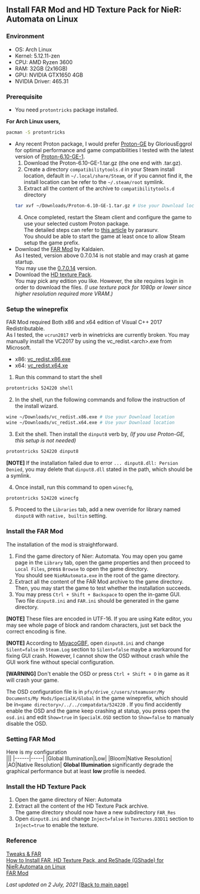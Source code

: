 ## Install FAR Mod and HD Texture Pack for NieR: Automata on Linux
### Environment

- OS: Arch Linux
- Kernel: 5.12.11-zen
- CPU: AMD Ryzen 3600
- RAM: 32GB (2x16GB)
- GPU: NVIDIA GTX1650 4GB
- NVIDIA Driver: 465.31


### Prerequisite

+ You need ```protontricks``` package installed.  

__For Arch Linux users,__
```bash
pacman -S protontricks
```

+ Any recent Proton package, I would prefer [Proton-GE](https://github.com/GloriousEggroll/proton-ge-custom) by GloriousEggrol for optimal performance and game compatibilities
  I tested with the latest version of [Proton-6.10-GE-1](https://github.com/GloriousEggroll/proton-ge-custom/releases/tag/6.10-GE-1).  
   1. Download the Proton-6.10-GE-1.tar.gz (the one end with .tar.gz).  
   2. Create a directory ```compatibilitytools.d``` in your Steam install location, default in ```~/.local/share/Steam```, or if you cannot find it, the install location can be refer to the ```~/.steam/root``` symlink.   
   3. Extract all the content of the archive to ```compatibilitytools.d``` directory  
   ```bash
   tar xvf ~/Downloads/Proton-6.10-GE-1.tar.gz # Use your Download location
   ```  
   4. Once completed, restart the Steam client and configure the game to use your selected custom Proton package.  
  The detailed steps can refer to [this article](https://parasurv.neocities.org/how-to-force-linux-games-to-use-steam-proton.html) by parasurv.  
  You should be able to start the game at least once to allow Steam setup the game prefix.  
+ Download the [FAR Mod](https://github.com/Kaldaien/FAR) by Kaldaien.  
As I tested, version above 0.7.0.14 is not stable and may crash at game startup.  
You may use the [0.7.0.14](https://github.com/Kaldaien/FAR/releases/download/far_070/FAR_0_7_0_14.7z) version.  
+ Download the [HD texture Pack](https://www.nexusmods.com/nierautomata/mods/5).  
You may pick any edition you like. However, the site requires login in order to download the files. *(I use texture pack for 1080p or lower since higher resolution required more VRAM.)*

### Setup the wineprefix

FAR Mod required Both x86 and x64 edition of Visual C++ 2017 Redistributable.  
As I tested, the `vcrun2017` verb in winetricks are currently broken. You may manually install the VC2017 by using the vc_redist.\<arch\>.exe from Microsoft.  

- x86: [vc_redist.x86.exe](https://aka.ms/vs/16/release/vc_redist.x86.exe)  
- x64: [vc_redist.x64.xe](https://aka.ms/vs/16/release/vc_redist.x64.exe)  


1. Run this command to start the shell
```bash
protontricks 524220 shell
```
2. In the shell, run the following commands and follow the instruction of the install wizard.
```bash
wine ~/Downloads/vc_redist.x86.exe # Use your Download location
wine ~/Downloads/vc_redist.x64.exe # Use your Download location
```
3. Exit the shell. Then install the `dinput8` verb by, *(If you use Proton-GE, this setup is not needed)*  
```bash
protontricks 524220 dinput8
```

**[NOTE]** If the installation failed due to error ```... dinput8.dll: Persion Denied```, you may delete that ```dinput8.dll``` stated in the path, which should be a symlink.

4. Once install, run this command to open `winecfg`,
```bash
protontricks 524220 winecfg
```
5. Proceed to the `Libraries` tab, add a new override for library named `dinput8` with `native, builtin` setting.

### Install the FAR Mod

The installation of the mod is straightforward.  
1. Find the game directory of Nier: Automata. You may open you game page in the `Library` tab, open the game properties and then proceed to `Local Files`, press `Browse` to open the game directory.  
You should see `NieRAutomata.exe` in the root of the game directory.  
2. Extract all the content of the FAR Mod archive to the game directory. Then, you may start the game to test whether the installation succeeds.  
3. You may press `Ctrl + Shift + Backspace` to open the in-game GUI.  
Two file `dinput8.ini` and `FAR.ini` should be generated in the game directory.

**[NOTE]** These files are encoded in UTF-16. If you are using Kate editor, you may see whole page of block and random characters, just set back the correct encoding is fine.

**[NOTE]** According to [MiyacoGBF](https://gist.github.com/MiyacoGBF/6fd49ae4a73a9a7f4d13c488bff2da77), open `dinput8.ini`  and change `Silent=false` in `Steam.Log` section to `Silent=false` maybe a workaround for fixing GUI crash. However, I cannot show the OSD without crash while the GUI work fine without special configuration. 

**[WARNING]**  Don't enable the OSD or press `Ctrl + Shift + O` in game as it will crash your game.

The OSD configuration file is in `pfx/drive_c/users/steamuser/My Documents/My Mods/SpecialK/Global` in the game wineprefix, which should be in`<game directory>/../../compatdata/524220` .
If you find accidently enable the OSD and the game keep crashing at statup, you press open the `osd.ini` and edit `Show=true` in `SpecialK.OSD` section to `Show=false` to manualy disable the OSD.

### Setting FAR Mod
Here is my configuration  
|||
|------|-----|
|Global Illumination|Low|
|Bloom|Native Resolution|
|AO|Native Resolution|
**Global Illumination** significantly degrade the graphical performance but at least **low** profile is needed.  

### Install the HD Texture Pack

1. Open the game directory of Nier: Automata
2. Extract all the content of the HD Texture Pack archive.  
The game directory should now have a new subdirectory `FAR_Res`  
3. Open `dinput8.ini` and change `Inject=false` in `Textures.D3D11` section to `Inject=true` to enable the texture.

### Reference

[Tweaks & FAR](https://steamcommunity.com/groups/SpecialK_Mods/discussions/3/1334600128973500691/)  
[How to Install FAR, HD Texture Pack, and ReShade (GShade) for NieR:Automata on Linux](https://gist.github.com/MiyacoGBF/6fd49ae4a73a9a7f4d13c488bff2da77)  
[FAR Mod](https://github.com/Kaldaien/FAR)
<br/>

*Last updated on 2 July, 2021*
[&#91;Back to main page&#93;](/)